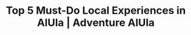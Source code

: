 ---
layout: listicle
title: Top 5 Must-Do Local Experiences in AlUla | Adventure AlUla
image: >-
  https://images.unsplash.com/photo-1621526127806-6080a5a41129?w=900&auto=format&fit=crop&q=60&ixlib=rb-4.0.3&ixid=M3wxMjA3fDB8MHxzZWFyY2h8MjZ8fGR1bmUlMjBidWdnaWVzfGVufDB8fDB8fHww
alt:
screen-height: 60%
image-placement: left
image-horizontal-focal-point: center
image-vertical-focal-point: center
text-placement: center
heading: Top 5 Must-Do Local Experiences in AlUla
info-loop:
  - text: 
  - text: 
  - text:
button-1-link:
button-1-text: 
button-2-link: 
button-2-text: 

# LIST 1
list-1-image: https://images.unsplash.com/photo-1611313053536-065b4fbaa40c?w=900&auto=format&fit=crop&q=60&ixlib=rb-4.0.3&ixid=M3wxMjA3fDB8MHxzZWFyY2h8MTJ8fHNhdWRpJTIwY2FtcGluZ3xlbnwwfHwwfHx8MA%3D%3D
list-1-alt: Traditional Saudi seating setup in the desert, with seats on the ground gathered around a fire, each with a cushion to use as an armrest
list-1-subtitle: Traditional Saudi seating setup
list-1-image-placement: right
list-1-image-horizontal-focal-point: center
list-1-image-vertical-focal-point: center
list-1-text-alignment: center
list-1-section-heading: 
list-1-text-placement: center
list-1-text-block-heading: Desert Keshta
list-1-description-1: One of the most beloved Saudi traditions is a gathering, or Keshta. Friends and family pack up a 4x4 or two and drive into the desert and set up camp for the evening. Whether for a full-on grilled feast or a simple coffee and tea setup, keshtas usually last long into the night.
list-1-description-2: 
list-1-description-3: 
list-1-button-1-link: 
list-1-button-1-text: 
list-1-button-2-link: 
list-1-button-2-text: 

# LIST 2
list-2-image: https://images.unsplash.com/photo-1562754995-606360ed0420?w=900&auto=format&fit=crop&q=60&ixlib=rb-4.0.3&ixid=M3wxMjA3fDB8MHxzZWFyY2h8N3x8c2F1ZGklMjBmb29kfGVufDB8fDB8fHww
list-2-alt: A large, round bread called tamees, typically found in Saudi. Usually soft and pillowy, slightly salty and perfect for sharing
list-2-subtitle: Tamees fresh out of the oven
list-2-image-placement: left
list-2-image-horizontal-focal-point: center
list-2-image-vertical-focal-point: center
list-2-text-alignment: center
list-2-section-heading: 
list-2-text-placement: center
list-2-text-block-heading: Try Tamees from a local bakery
list-2-description-1: This big wheel of bread is unmistakably Saudi. Soft and chewy or thin, crisp and filled with cheese, tamees shops are dotted across town as they’re a staple. Hidden in plain sight, only a small window to order from, these shops are usually found next to a ‘breakfast buffet’ serving fuul and falafel.
list-2-description-2: 
list-2-description-3: 
list-2-button-1-link: 
list-2-button-1-text: 
list-2-button-2-link: 
list-2-button-2-text: 

# LIST 3
list-3-image: https://plus.unsplash.com/premium_photo-1697729435258-b7d20023c843?w=800&auto=format&fit=crop&q=60&ixlib=rb-4.0.3&ixid=M3wxMjA3fDB8MHxzZWFyY2h8NXx8ZGF0ZSUyMHBhbG1zJTVDfGVufDB8fDB8fHww
list-3-alt: Towering date palms of AlUla's Oasis
list-3-subtitle: Towering date palms
list-3-image-placement: right
list-3-image-horizontal-focal-point: center
list-3-image-vertical-focal-point: center
list-3-text-alignment: center
list-3-section-heading: 
list-3-text-placement: center
list-3-text-block-heading: Walk through the Oasis
list-3-description-1: The beating heart of AlUla, the Oasis is made up of a network of trails – what once was the bustling summer markets and summer homes of the locals. As the seasons changed, people would move from the winter homes of Old Town into the cool shade of the Oasis, rebuilding their mudbrick structures every summer.
list-3-description-2: 
list-3-description-3: 
list-3-button-1-link: 
list-3-button-1-text: 
list-3-button-2-link: 
list-3-button-2-text: 

# LIST 4
list-4-image: https://images.unsplash.com/photo-1621526127806-6080a5a41129?w=900&auto=format&fit=crop&q=60&ixlib=rb-4.0.3&ixid=M3wxMjA3fDB8MHxzZWFyY2h8MjZ8fGR1bmUlMjBidWdnaWVzfGVufDB8fDB8fHww
list-4-alt: Dune buggy with expert driver drifts over a large sand dune in the desert
list-4-subtitle: Dune buggy with expert driver
list-4-image-placement: left
list-4-image-horizontal-focal-point: center
list-4-image-vertical-focal-point: center
list-4-text-alignment: center
list-4-section-heading: 
list-4-text-placement: center
list-4-text-block-heading: Dune Buggies
list-4-description-1: Dune-bashing is a sport ubiquitous with the GCC. However, AlUla takes a much more environmentally-friendly approach with their designated trails. Expert drivers take the wheel – so, no, you can’t drive – even if you ask nicely.
list-4-description-2: 
list-4-description-3: 
list-4-button-1-link: 
list-4-button-1-text: 
list-4-button-2-link: 
list-4-button-2-text: 

# LIST 5
list-5-image: https://images.unsplash.com/photo-1603496987674-79600a000f55?w=900&auto=format&fit=crop&q=60&ixlib=rb-4.0.3&ixid=M3wxMjA3fDB8MHxzZWFyY2h8Mnx8bWFuZGl8ZW58MHx8MHx8fDA%3D
list-5-alt: Traditional chicken mandi, considered one of Saudi's national dishes consisting of slow-cooked meat and rice
list-5-subtitle: Traditional chicken mandi
list-5-image-placement: right
list-5-image-horizontal-focal-point: center
list-5-image-vertical-focal-point: center
list-5-text-alignment: center
list-5-section-heading: 
list-5-text-placement: center
list-5-text-block-heading: Try Mandi
list-5-description-1: A heaping plate of rice, juicy chicken, slow roasted goat, tart laban and an ice cold drink – AlUla Heritage Restaurant & Kitchens is an unmistakable restaurant at the main roundabout into town, has hands-down the best mandi in AlUla. 
list-5-description-2: 
list-5-description-3: 
list-5-button-1-link: 
list-5-button-1-text: 
list-5-button-2-link: 
list-5-button-2-text: 
---